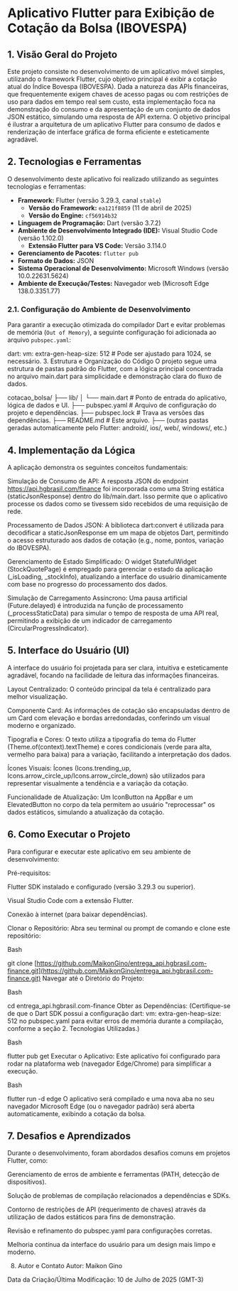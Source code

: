# Aplicativo Flutter para Exibição de Cotação da Bolsa (IBOVESPA)

## 1. Visão Geral do Projeto

Este projeto consiste no desenvolvimento de um aplicativo móvel simples, utilizando o framework Flutter, cujo objetivo principal é exibir a cotação atual do Índice Bovespa (IBOVESPA). Dada a natureza das APIs financeiras, que frequentemente exigem chaves de acesso pagas ou com restrições de uso para dados em tempo real sem custo, esta implementação foca na demonstração do consumo e da apresentação de um conjunto de dados JSON estático, simulando uma resposta de API externa. O objetivo principal é ilustrar a arquitetura de um aplicativo Flutter para consumo de dados e renderização de interface gráfica de forma eficiente e esteticamente agradável.

## 2. Tecnologias e Ferramentas

O desenvolvimento deste aplicativo foi realizado utilizando as seguintes tecnologias e ferramentas:

* **Framework:** Flutter (versão 3.29.3, canal `stable`)
    * **Versão do Framework:** `ea121f8859` (11 de abril de 2025)
    * **Versão do Engine:** `cf56914b32`
* **Linguagem de Programação:** Dart (versão 3.7.2)
* **Ambiente de Desenvolvimento Integrado (IDE):** Visual Studio Code (versão 1.102.0)
    * **Extensão Flutter para VS Code:** Versão 3.114.0
* **Gerenciamento de Pacotes:** `flutter pub`
* **Formato de Dados:** JSON
* **Sistema Operacional de Desenvolvimento:** Microsoft Windows (versão 10.0.22631.5624)
* **Ambiente de Execução/Testes:** Navegador web (Microsoft Edge 138.0.3351.77)

### 2.1. Configuração do Ambiente de Desenvolvimento

Para garantir a execução otimizada do compilador Dart e evitar problemas de memória (`Out of Memory`), a seguinte configuração foi adicionada ao arquivo `pubspec.yaml`:

dart:
  vm:
    extra-gen-heap-size: 512 # Pode ser ajustado para 1024, se necessário.
3. Estrutura e Organização do Código
O projeto segue uma estrutura de pastas padrão do Flutter, com a lógica principal concentrada no arquivo main.dart para simplicidade e demonstração clara do fluxo de dados.

cotacao_bolsa/
├── lib/
│   └── main.dart            # Ponto de entrada do aplicativo, lógica de dados e UI.
├── pubspec.yaml             # Arquivo de configuração do projeto e dependências.
├── pubspec.lock             # Trava as versões das dependências.
├── README.md                # Este arquivo.
├── (outras pastas geradas automaticamente pelo Flutter: android/, ios/, web/, windows/, etc.)


## 4. Implementação da Lógica
A aplicação demonstra os seguintes conceitos fundamentais:

Simulação de Consumo de API: A resposta JSON do endpoint https://api.hgbrasil.com/finance foi incorporada como uma String estática (staticJsonResponse) dentro do lib/main.dart. Isso permite que o aplicativo processe os dados como se tivessem sido recebidos de uma requisição de rede.

Processamento de Dados JSON: A biblioteca dart:convert é utilizada para decodificar a staticJsonResponse em um mapa de objetos Dart, permitindo o acesso estruturado aos dados de cotação (e.g., nome, pontos, variação do IBOVESPA).

Gerenciamento de Estado Simplificado: O widget StatefulWidget (StockQuotePage) é empregado para gerenciar o estado da aplicação (_isLoading, _stockInfo), atualizando a interface do usuário dinamicamente com base no progresso do processamento dos dados.

Simulação de Carregamento Assíncrono: Uma pausa artificial (Future.delayed) é introduzida na função de processamento (_processStaticData) para simular o tempo de resposta de uma API real, permitindo a exibição de um indicador de carregamento (CircularProgressIndicator).

## 5. Interface do Usuário (UI)
A interface do usuário foi projetada para ser clara, intuitiva e esteticamente agradável, focando na facilidade de leitura das informações financeiras.

Layout Centralizado: O conteúdo principal da tela é centralizado para melhor visualização.

Componente Card: As informações de cotação são encapsuladas dentro de um Card com elevação e bordas arredondadas, conferindo um visual moderno e organizado.

Tipografia e Cores: O texto utiliza a tipografia do tema do Flutter (Theme.of(context).textTheme) e cores condicionais (verde para alta, vermelho para baixa) para a variação, facilitando a interpretação dos dados.

Ícones Visuais: Ícones (Icons.trending_up, Icons.arrow_circle_up/Icons.arrow_circle_down) são utilizados para representar visualmente a tendência e a variação da cotação.

Funcionalidade de Atualização: Um IconButton na AppBar e um ElevatedButton no corpo da tela permitem ao usuário "reprocessar" os dados estáticos, simulando a atualização da cotação.

## 6. Como Executar o Projeto
Para configurar e executar este aplicativo em seu ambiente de desenvolvimento:

Pré-requisitos:

Flutter SDK instalado e configurado (versão 3.29.3 ou superior).

Visual Studio Code com a extensão Flutter.

Conexão à internet (para baixar dependências).

Clonar o Repositório:
Abra seu terminal ou prompt de comando e clone este repositório:

Bash

git clone [https://github.com/MaikonGino/entrega_api.hgbrasil.com-finance.git](https://github.com/MaikonGino/entrega_api.hgbrasil.com-finance.git)
Navegar até o Diretório do Projeto:

Bash

cd entrega_api.hgbrasil.com-finance
Obter as Dependências: (Certifique-se de que o Dart SDK possui a configuração dart: vm: extra-gen-heap-size: 512 no pubspec.yaml para evitar erros de memória durante a compilação, conforme a seção 2. Tecnologias Utilizadas.)

Bash

flutter pub get
Executar o Aplicativo:
Este aplicativo foi configurado para rodar na plataforma web (navegador Edge/Chrome) para simplificar a execução.

Bash

flutter run -d edge
O aplicativo será compilado e uma nova aba no seu navegador Microsoft Edge (ou o navegador padrão) será aberta automaticamente, exibindo a cotação da bolsa.

## 7. Desafios e Aprendizados
Durante o desenvolvimento, foram abordados desafios comuns em projetos Flutter, como:

Gerenciamento de erros de ambiente e ferramentas (PATH, detecção de dispositivos).

Solução de problemas de compilação relacionados a dependências e SDKs.

Contorno de restrições de API (requerimento de chaves) através da utilização de dados estáticos para fins de demonstração.

Revisão e refinamento do pubspec.yaml para configurações corretas.

Melhoria contínua da interface do usuário para um design mais limpo e moderno.

8. Autor e Contato
Autor: Maikon Gino

Data da Criação/Última Modificação: 10 de Julho de 2025 (GMT-3)
